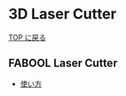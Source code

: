# 3D Laser Cutter

[TOP に戻る](../../index.md)

## FABOOL Laser Cutter
- [使い方](./fabool_laser_mini.md)

